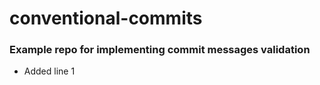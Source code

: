 # conventional-commits

### Example repo for implementing commit messages validation

- Added line 1